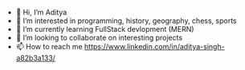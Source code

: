 - 👋 Hi, I’m Aditya
- 👀 I’m interested in programming, history, geography, chess, sports
- 🌱 I’m currently learning FullStack devlopment (MERN)
- 💞️ I’m looking to collaborate on interesting projects
- 📫 How to reach me https://www.linkedin.com/in/aditya-singh-a82b3a133/

<!---
afAditya/afAditya is a ✨ special ✨ repository because its `README.md` (this file) appears on your GitHub profile.
You can click the Preview link to take a look at your changes.
--->
